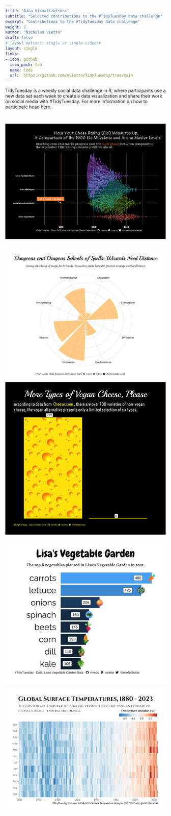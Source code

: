 ```yaml
---
title: "Data Visualizations"
subtitle: "Selected contributions to the #TidyTuesday data challenge"
excerpt: "Contributions to the #TidyTuesday data challenge"
weight: 7
author: "Nicholas Vietto"
draft: false
# layout options: single or single-sidebar
layout: single
links:
- icon: github
  icon_pack: fab
  name: Code
  url:  https://github.com/nvietto/TidyTuesday/tree/main
---
```


TidyTuesday is a weekly social data challenge in R, where participants use a new data set each week to create a data visualization and share their work on social media with #TidyTuesday. For more information on how to participate head [here](https://github.com/rfordatascience/tidytuesday).



<br>

<p style="text-align: center;">
  <img src="FIDE.png" alt="Centered Image">
</p>


<br>

<p style="text-align: center;">
  <img src="d&d.jpg" alt="Centered Image">
</p>


<p style="text-align: center;">
  <img src="cheese.jpg" alt="Centered Image">
</p>


<p style="text-align: center;">
  <img src="Vege.jpg" alt="Centered Image">
</p>

<p style="text-align: center;">
  <img src="Week28.jpg" alt="Centered Image">
</p>

